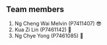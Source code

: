 ## Team members

1. Ng Cheng Wai Melvin (P7411407) 😎
2. Kua Zi Lin (P7461142) 👿
3. Ng Chye Yong (P7461085) 🥶
